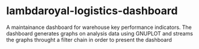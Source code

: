 lambdaroyal-logistics-dashboard
===============================

A maintainance dashboard for warehouse key performance indicators. The dashboard generates graphs on analysis data using GNUPLOT and streams the graphs throught a filter chain in order to present the dashboard
